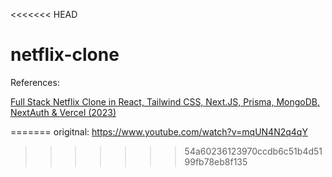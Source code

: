 <<<<<<< HEAD
# netflix-clone

References:

[Full Stack Netflix Clone in React, Tailwind CSS, Next.JS, Prisma, MongoDB, NextAuth & Vercel (2023)](https://www.youtube.com/watch?v=mqUN4N2q4qY)

=======
origitnal: https://www.youtube.com/watch?v=mqUN4N2q4qY
>>>>>>> 54a60236123970ccdb6c51b4d5199fb78eb8f135

